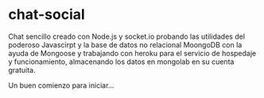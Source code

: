 chat-social
===========

Chat sencillo creado con Node.js y socket.io probando las utilidades del poderoso Javascirpt y la base de datos no relacional MoongoDB con la ayuda de Mongoose y trabajando con heroku para el servicio de hospedaje y funcionamiento, almacenando los datos en mongolab en su cuenta gratuita.

Un buen comienzo para iniciar...
